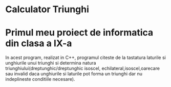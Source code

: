 # Calculator Triunghi
# Primul meu proiect de informatica din clasa a IX-a

In acest program, realizat in C++, programul citeste de la tastatura laturile si unghiurile unui triunghi si determina natura triunghiului(dreptunghic/dreptunghic isoscel,
echilateral,isoscel,oarecare sau invalid daca unghiurile si laturile pot forma un triunghi dar nu indeplineste conditiile necesare).
